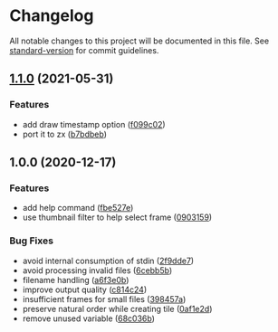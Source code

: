 # Changelog

All notable changes to this project will be documented in this file. See [standard-version](https://github.com/conventional-changelog/standard-version) for commit guidelines.

## [1.1.0](https://github.com/gqgs/genthumbs/compare/v1.0.0...v1.1.0) (2021-05-31)


### Features

* add draw timestamp option ([f099c02](https://github.com/gqgs/genthumbs/commit/f099c02f4800cc1a73f8fa17656e5bee8aa38c65))
* port it to zx ([b7bdbeb](https://github.com/gqgs/genthumbs/commit/b7bdbebccd1afab7405b0e030bd415ae41364a5c))

## 1.0.0 (2020-12-17)


### Features

* add help command ([fbe527e](https://github.com/gqgs/genthumbs/commit/fbe527e8676ac68bdcac5e73fbd2b26f2ee0652e))
* use thumbnail filter to help select frame ([0903159](https://github.com/gqgs/genthumbs/commit/09031591ef35e721967174e63da2551ec8418079))


### Bug Fixes

* avoid internal consumption of stdin ([2f9dde7](https://github.com/gqgs/genthumbs/commit/2f9dde7181b8b77bfb7fba27885c737db1592fce))
* avoid processing invalid files ([6cebb5b](https://github.com/gqgs/genthumbs/commit/6cebb5bb847511e821e01b4e9806ba484ad393d8))
* filename handling ([a6f3e0b](https://github.com/gqgs/genthumbs/commit/a6f3e0b1e62490f515773840fac557294bb45833))
* improve output quality ([c814c24](https://github.com/gqgs/genthumbs/commit/c814c2410e1331281ba6b67208cdf989c94a261b))
* insufficient frames for small files ([398457a](https://github.com/gqgs/genthumbs/commit/398457a92f189cdfea2404ddf008185837fdb285))
* preserve natural order while creating tile ([0af1e2d](https://github.com/gqgs/genthumbs/commit/0af1e2d6cb31d2bc96e8e87500f050180ee7eb80))
* remove unused variable ([68c036b](https://github.com/gqgs/genthumbs/commit/68c036b99d6a348c2d81a81129a9f3e4a32ef72e))
